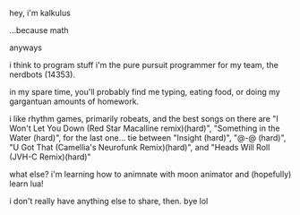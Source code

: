 hey,
i'm kalkulus




...because math

anyways

i think to program stuff
i'm the pure pursuit programmer for my team, the nerdbots (14353).

in my spare time, you'll probably find me typing, eating food, or doing my gargantuan amounts of homework.

i like rhythm games, primarily robeats, and the best songs on there are 
"I Won't Let You Down (Red Star Macalline remix)(hard)",
"Something in the Water (hard)",
for the last one... tie between "Insight (hard)", "@-@ (hard)", "U Got That (Camellia's Neurofunk Remix)(hard)", and "Heads Will Roll (JVH-C Remix)(hard)"


what else?
i'm learning how to animnate with moon animator and (hopefully) learn lua!

i don't really have anything else to share, then.
bye lol
